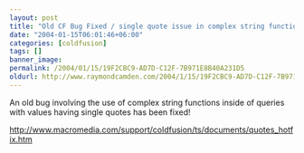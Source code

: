 ```yaml
---
layout: post
title: "Old CF Bug Fixed / single quote issue in complex string functions..."
date: "2004-01-15T06:01:46+06:00"
categories: [coldfusion]
tags: []
banner_image: 
permalink: /2004/01/15/19F2CBC9-AD7D-C12F-7B971E8B40A231D5
oldurl: http://www.raymondcamden.com/2004/1/15/19F2CBC9-AD7D-C12F-7B971E8B40A231D5
---
```


An old bug involving the use of complex string functions inside of queries with values having single quotes has been fixed!

<a href="http://www.macromedia.com/support/coldfusion/ts/documents/quotes_hotfix.htm">http://www.macromedia.com/support/coldfusion/ts/documents/quotes_hotfix.htm</a>